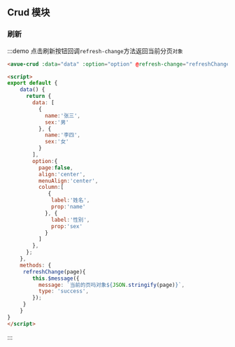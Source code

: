 <script>
export default {
    data() {
      return {
        data: [
          {
            name:'张三',
            sex:'男'
          }, {
            name:'李四',
            sex:'女'
          }
        ],
        option:{
          page:false,
          align:'center',
          menuAlign:'center',
          column:[
             {
              label:'姓名',
              prop:'name'
            }, {
              label:'性别',
              prop:'sex'
            }
          ]
        },
      };
    },
    methods: {
     refreshChange(page){
        this.$message({
          message: `当前的页吗对象${JSON.stringify(page)}`,
          type: 'success',
        });
     }
    }
}
</script>

<style>

</style>

## Crud 模块



### 刷新

:::demo 点击刷新按钮回调`refresh-change`方法返回当前分页`对象`
```html
<avue-crud :data="data" :option="option" @refresh-change="refreshChange"></avue-crud>

<script>
export default {
    data() {
      return {
        data: [
          {
            name:'张三',
            sex:'男'
          }, {
            name:'李四',
            sex:'女'
          }
        ],
        option:{
          page:false,
          align:'center',
          menuAlign:'center',
          column:[
             {
              label:'姓名',
              prop:'name'
            }, {
              label:'性别',
              prop:'sex'
            }
          ]
        },
      };
    },
    methods: {
     refreshChange(page){
        this.$message({
          message: `当前的页吗对象${JSON.stringify(page)}`,
          type: 'success',
        });
     }
    }
}
</script>
```
:::